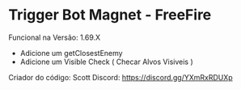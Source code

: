 # Trigger Bot Magnet - FreeFire
Funcional na Versão: 1.69.X
- Adicione um getClosestEnemy
- Adicione um Visible Check ( Checar Alvos Visiveis )

Criador do código: Scott
Discord: https://discord.gg/YXmRxRDUXp

